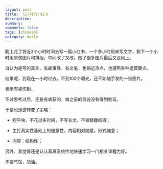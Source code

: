 ```yaml
---
layout: post
title:  玩不转的小红书
description: 
summary: 
comments: false
tags: [chinese]
category: daily
---
```


晚上花了将近3个小时时间去写一篇小红书，一个多小时用来写文字，剩下一个小时用来做图片和排版，中间改了又改，做了很多图片最后又没用上。

自认为是写的真实、有故事性、有文笔，也贴近热点，也遵照各种运营要点。

结果呢，到现在一小时过去，不到100个曝光，还不如随手发的一张图片。

表示有被伤到。

不过思考过后，还是有收获的，做之前的假设没有得到验证。

于是也迅速转变了策略：

- 短平快，不花过多时间，不写长文，不做精雕细琢；

- 主打真实性基础上的随意性，内容相对随意，形式随意；
- 内容：结构性；

另外，我觉得还是认认真真系统性地快速学习一门相关课程为好。

不要气馁，加油。